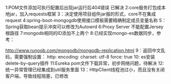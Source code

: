 1:POM文件添加可执行配置后出现jar运行后404错误 已解决
2:core服务打包成本地jar，加入requests框架
3：决定使用项目组件jar报的形式，core不在集成request
4:spring-boot-mongogdb使用接口模板需要精确制定成员变量名称
5：Spring获取bean提示冲突可以修改为Autowrd
6:Proxy Server 不能配置Jersey根路径
7:mongodb相同的ID添加不上两个
8:已经实现mongo-es数据同步，参考：

http://www.runoob.com/mongodb/mongodb-replication.html
9：返回中文乱码，需要强制设置：
  http:
    encoding:
      charset: utf-8
      force: true
10: es安装delete-by-query插件
11:Eureka pom文件下载异常，初步网络问题，待解决
12:统一异常管理已经集成到util服务里面
13：HttpClient线程池过小，而且没有关闭客户端，导致线程阻塞，已修改
